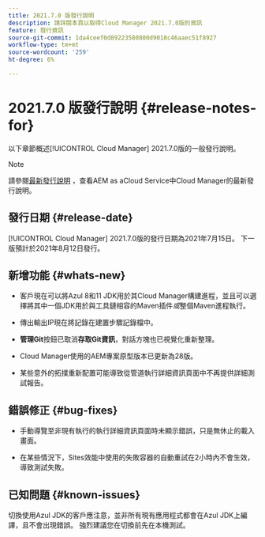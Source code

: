 ```yaml
---
title: 2021.7.0 版發行說明
description: 請詳閱本頁以取得Cloud Manager 2021.7.0版的資訊
feature: 發行資訊
source-git-commit: 1da4ceef0d89223580800d9018c46aaec51f8927
workflow-type: tm+mt
source-wordcount: '259'
ht-degree: 6%

---
```


# 2021.7.0 版發行說明 {#release-notes-for}

以下章節概述[!UICONTROL Cloud Manager] 2021.7.0版的一般發行說明。

>[!NOTE]
>請參閱[最新發行說明](https://experienceleague.adobe.com/docs/experience-manager-cloud-service/onboarding/getting-access/release-notes-cloud-manager/release-notes-cm-current.html?lang=en#getting-access) ，查看AEM as aCloud Service中Cloud Manager的最新發行說明。

## 發行日期 {#release-date}

[!UICONTROL Cloud Manager] 2021.7.0版的發行日期為2021年7月15日。
下一版預計於2021年8月12日發行。

## 新增功能 {#whats-new}

* 客戶現在可以將Azul 8和11 JDK用於其Cloud Manager構建進程，並且可以選擇將其中一個JDK用於與工具鏈相容的Maven插件&#x200B;*或*&#x200B;整個Maven進程執行。

* 傳出輸出IP現在將記錄在建置步驟記錄檔中。

* **管理Git**&#x200B;按鈕已取消&#x200B;**存取Git資訊**，對話方塊也已視覺化重新整理。

* Cloud Manager使用的AEM專案原型版本已更新為28版。

* 某些意外的拓撲重新配置可能導致從管道執行詳細資訊頁面中不再提供詳細測試報告。

## 錯誤修正 {#bug-fixes}

* 手動導覽至非現有執行的執行詳細資訊頁面時未顯示錯誤，只是無休止的載入畫面。

* 在某些情況下，Sites效能中使用的失敗容器的自動重試在2小時內不會生效，導致測試失敗。

## 已知問題 {#known-issues}

切換使用Azul JDK的客戶應注意，並非所有現有應用程式都會在Azul JDK上編譯，且不會出現錯誤。 強烈建議您在切換前先在本機測試。